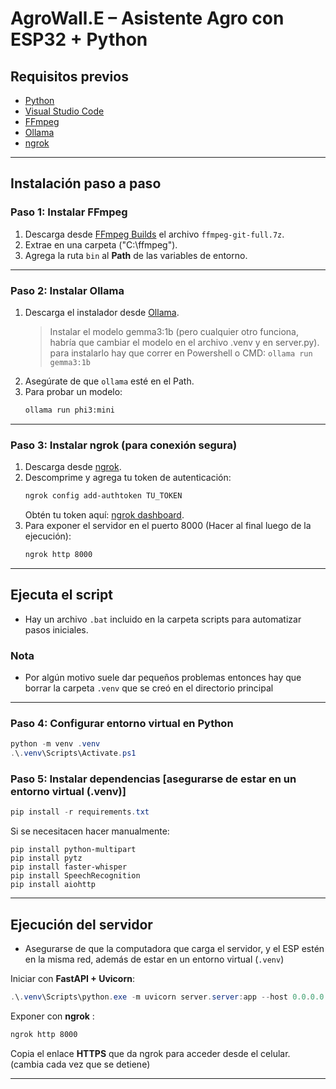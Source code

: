 # AgroWall.E – Asistente Agro con ESP32 + Python

## Requisitos previos
- [Python](https://www.python.org/)  
- [Visual Studio Code](https://code.visualstudio.com/)  
- [FFmpeg](https://www.gyan.dev/ffmpeg/builds/)  
- [Ollama](https://ollama.com/)  
- [ngrok](https://ngrok.com/download)  

---

## Instalación paso a paso

### Paso 1: Instalar FFmpeg
1. Descarga desde [FFmpeg Builds](https://www.gyan.dev/ffmpeg/builds/) el archivo `ffmpeg-git-full.7z`.  
2. Extrae en una carpeta ("C:\ffmpeg\").  
3. Agrega la ruta `bin` al **Path** de las variables de entorno.

---

### Paso 2: Instalar Ollama
1. Descarga el instalador desde [Ollama](https://ollama.com/).  
   > Instalar el modelo gemma3:1b (pero cualquier otro funciona, habría que cambiar el modelo en el archivo .venv y en server.py). 
   > para instalarlo hay que correr en Powershell o CMD: `ollama run gemma3:1b`
2. Asegúrate de que `ollama` esté en el Path.  
3. Para probar un modelo:  
   ```bash
   ollama run phi3:mini
   ```

---

### Paso 3: Instalar ngrok (para conexión segura)
1. Descarga desde [ngrok](https://ngrok.com/download).  
2. Descomprime y agrega tu token de autenticación:  
   ```bash
   ngrok config add-authtoken TU_TOKEN
   ```
   Obtén tu token aquí: [ngrok dashboard](https://dashboard.ngrok.com/get-started/your-authtoken).
3. Para exponer el servidor en el puerto 8000 (Hacer al final luego de la ejecución):  
   ```bash
   ngrok http 8000
   ```

---

## Ejecuta el script 
- Hay un archivo `.bat` incluido en la carpeta scripts para automatizar pasos iniciales.

 ### Nota
 - Por algún motivo suele dar pequeños problemas entonces hay que borrar la carpeta `.venv` que se creó en el directorio principal
---

### Paso 4: Configurar entorno virtual en Python
```powershell
python -m venv .venv
.\.venv\Scripts\Activate.ps1
```

### Paso 5: Instalar dependencias [asegurarse de estar en un entorno virtual (.venv)]
```powershell
pip install -r requirements.txt
```
Si se necesitacen hacer manualmente:
```
pip install python-multipart
pip install pytz 
pip install faster-whisper
pip install SpeechRecognition
pip install aiohttp
```

---

## Ejecución del servidor
- Asegurarse de que la computadora que carga el servidor, y el ESP estén en la misma red, además de estar en un entorno virtual (`.venv`)

Iniciar con **FastAPI + Uvicorn**:  
```powershell
.\.venv\Scripts\python.exe -m uvicorn server.server:app --host 0.0.0.0 --port 8000
```

Exponer con **ngrok** :  
```bash
ngrok http 8000
```

Copia el enlace **HTTPS** que da ngrok para acceder desde el celular. (cambia cada vez que se detiene)  

---

